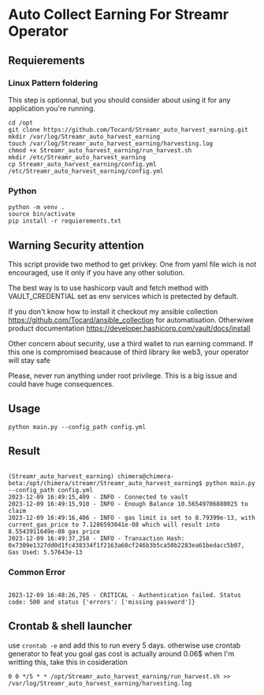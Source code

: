 # Auto Collect Earning For Streamr Operator

## Requierements

### Linux Pattern foldering 

This step is optionnal, but you should consider about using it for any application you're running.

````shell
cd /opt
git clone https://github.com/Tocard/Streamr_auto_harvest_earning.git 
mkdir /var/log/Streamr_auto_harvest_earning
touch /var/log/Streamr_auto_harvest_earning/harvesting.log
chmod +x Streamr_auto_harvest_earning/run_harvest.sh
mkdir /etc/Streamr_auto_harvest_earning
cp Streamr_auto_harvest_earning/config.yml /etc/Streamr_auto_harvest_earning/config.yml
````


### Python
````shell
python -m venv .
source bin/activate
pip install -r requierements.txt
````

## Warning Security attention

This script provide two method to get privkey. One from yaml file wich is not encouraged, use it only if you have any other solution.

The best way is to use hashicorp vault and fetch method with VAULT_CREDENTIAL set as env services which is pretected by default. 

If you don't know how to install it checkout my ansible collection https://github.com/Tocard/ansible_collection for automatisation. Otherwiwe product documentation https://developer.hashicorp.com/vault/docs/install 

Other concern about security, use a third wallet to run earning command. If this one is compromised beacause of third library ike web3, your operator will stay safe

Please, never run anything under root privilege. This is a big issue and could have huge consequences.

## Usage
````shell
python main.py --config_path config.yml

````

## Result

````shell

(Streamr_auto_harvest_earning) chimera@chimera-beta:/opt/chimera/streamr/Streamr_auto_harvest_earning$ python main.py --config_path config.yml
2023-12-09 16:49:15,409 - INFO - Connected to vault
2023-12-09 16:49:15,910 - INFO - Enough Balance 10.56549706880025 to claim
2023-12-09 16:49:16,406 - INFO - gas limit is set to 8.79399e-13, with current_gas_price to 7.1286593041e-08 which will result into 8.5543911649e-08 gas price
2023-12-09 16:49:37,258 - INFO - Transaction Hash: 0x7309e1327dd0d1fc438334f1f2163a60cf246b3b5ca50b2283ea61bedacc5b07, Gas Used: 5.57643e-13
````

### Common Error
````shell

2023-12-09 16:48:26,705 - CRITICAL - Authentication failed. Status code: 500 and status {'errors': ['missing password']}

````

## Crontab & shell launcher

use `crontab -e` and add this to run every 5 days. otherwise use crontab generator to feat you goal
gas cost is actually around 0.06$ when I'm writting this, take this in cosideration

````shell
0 0 */5 * * /opt/Streamr_auto_harvest_earning/run_harvest.sh >> /var/log/Streamr_auto_harvest_earning/harvesting.log

````